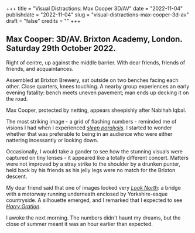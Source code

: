 +++
title = "Visual Distractions: Max Cooper 3D/AV"
date = "2022-11-04"
publishdate = "2022-11-04"
slug = "visual-distractions-max-cooper-3d-av"
draft = "false"
credits = ""
+++

## Max Cooper: 3D/AV. Brixton Academy, London. Saturday 29th October 2022.

<!--![Cup of coffee held between legs.](visual_distraction.png)-->

Right of centre, up against the middle barrier. With dear friends, friends of friends, and acquaintances.

Assembled at Brixton Brewery, sat outside on two benches facing each other. Close quarters, knees touching. A nearby group experiences an early evening fatality: bench meets uneven pavement; man ends up decking it on the road.

Max Cooper, protected by netting, appears sheepishly after Nabihah Iqbal.

The most striking image - a grid of flashing numbers - reminded me of visions I had when I experienced [*sleep paralysis*](https://en.wikipedia.org/wiki/Sleep_paralysis). I started to wonder whether that was preferable to being in an audience who were either nattering incessantly or looking down. 

Occasionally, I would take a gander to see how the stunning visuals were captured on tiny lenses - it appeared like a totally different concert. Matters were not improved by a stray strike to the shoulder by a drunken punter, held back by his friends as his jelly legs were no match for the Brixton descent.

My dear friend said that one of images looked very [*Look North*](https://en.wikipedia.org/wiki/BBC_Look_North_(Yorkshire_and_North_Midlands)): a bridge with a motorway running underneath enclosed by Yorkshire-esque countryside. A silhouette emerged, and I remarked that I expected to see [*Harry Gration*](https://en.wikipedia.org/wiki/Harry_Gration).

I awoke the next morning. The numbers didn't haunt my dreams, but the close of summer meant it was an hour earlier than expected.

